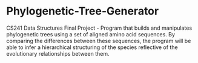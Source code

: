# Phylogenetic-Tree-Generator
CS241 Data Structures Final Project - Program that builds and manipulates phylogenetic trees using a set of aligned amino acid sequences. By comparing the differences between these sequences, the program will be able to infer a hierarchical structuring of the species reflective of the evolutionary relationships between them.

